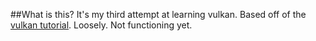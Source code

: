 ##What is this?
It's my third attempt at learning vulkan.
Based off of the [vulkan tutorial](https://vulkan-tutorial.com/).
Loosely. Not functioning yet.
